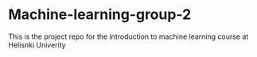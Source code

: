 # Machine-learning-group-2
This is the project repo for the introduction to machine learning course at Helisnki Univerity 
